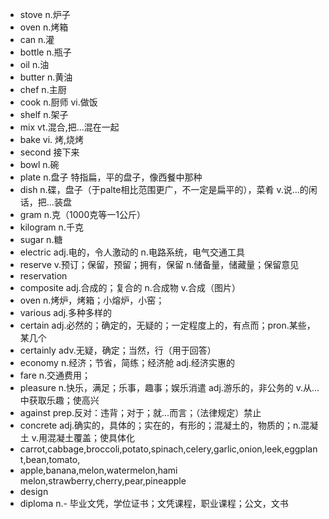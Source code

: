 -  stove  n.炉子
-  oven n.烤箱
- can n.灌
- bottle n.瓶子
- oil n.油
- butter n.黄油
- chef n.主厨
- cook n.厨师  vi.做饭
- shelf n.架子
- mix  vt.混合,把...混在一起
- bake vi. 烤,烧烤
- second 接下来
- bowl n.碗
- plate n.盘子 特指扁，平的盘子，像西餐中那种
- dish n.碟，盘子（于palte相比范围更广，不一定是扁平的），菜肴 v.说...的闲话，把...装盘
- gram n.克（1000克等一1公斤）
- kilogram n.千克
- sugar n.糖
- electric adj.电的，令人激动的 n.电路系统，电气交通工具
- reserve v.预订；保留，预留；拥有，保留 n.储备量，储藏量；保留意见
- reservation
- composite adj.合成的；复合的 n.合成物 v.合成（图片）
- oven n.烤炉，烤箱；小熔炉，小窑；
- various adj.多种多样的
- certain adj.必然的；确定的，无疑的；一定程度上的，有点而；pron.某些，某几个
- certainly adv.无疑，确定；当然，行（用于回答）
- economy n.经济；节省，简练；经济舱 adj.经济实惠的
- fare n.交通费用；
- pleasure n.快乐，满足；乐事，趣事；娱乐消遣 adj.游乐的，非公务的 v.从...中获取乐趣；使高兴
- against prep.反对：违背；对于；就...而言；（法律规定）禁止
- concrete adj.确实的，具体的；实在的，有形的；混凝土的，物质的；n.混凝土 v.用混凝土覆盖；使具体化
- carrot,cabbage,broccoli,potato,spinach,celery,garlic,onion,leek,eggplant,bean,tomato,
- apple,banana,melon,watermelon,hami melon,strawberry,cherry,pear,pineapple
- design
- diploma n.- 毕业文凭，学位证书；文凭课程，职业课程；公文，文书
